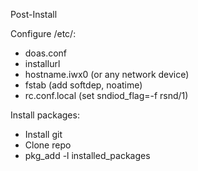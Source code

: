 Post-Install

Configure /etc/:
- doas.conf
- installurl
- hostname.iwx0 (or any network device)
- fstab (add softdep, noatime)
- rc.conf.local (set sndiod_flag=-f rsnd/1)

Install packages:
- Install git
- Clone repo
- pkg_add -l installed_packages

